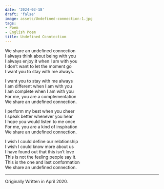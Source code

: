 ```yaml
---
date: '2024-03-18'
draft: 'false'
image: assets/Undefined-connection-1.jpg
tags:
- Poem
- English Poem
title: Undefined Conntection
---
```


We share an undefined connection \
I always think about being with you\
I always enjoy it when I am with you\
I don’t want to let the moment go\
I want you to stay with me always.

I want you to stay with me always\
I am different when I am with you \
I am complete when I am with you\
For me, you are a complementation\
We share an undefined connection.

I perform my best when you cheer\
I speak better whenever you hear\
I hope you would listen to me once\
For me, you are a kind of inspiration\
We share an undefined connection.

I wish I could define our relationship\
I wish I could know more about us\
I have found out that this isn’t love\
This is not the feeling people say it.\
This is the one and last conformation \
We share an undefined connection.

---
Originally Written in April 2020.
